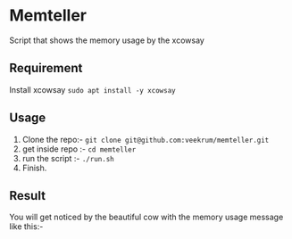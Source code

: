 # Memteller
Script that shows the memory usage by the xcowsay 

## Requirement
 Install xcowsay
`sudo apt install -y xcowsay`

## Usage
1. Clone the repo:- `git clone git@github.com:veekrum/memteller.git`
2. get inside repo :- `cd memteller`
3. run the script :- `./run.sh`
4. Finish.
 
 ## Result
 You will get noticed by the beautiful cow with the memory usage message like this:-


    
